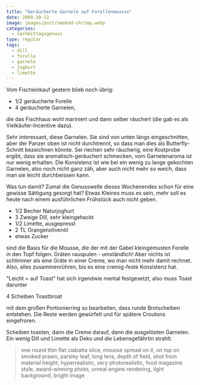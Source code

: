 ```yaml
---
title: "Geräucherte Garnele auf Forellenmousse"
date: 2009-10-12
image: images/post/smoked-shrimp.webp
categories: 
  - nachmittagsgenuss
type: regular
tags: 
  - dill
  - forelle
  - garnele
  - joghurt
  - limette
---
```


Vom Fischeinkauf gestern blieb noch übrig: 

* 1/2 geräucherte Forelle 
* 4 geräucherte Garnelen, 

die das Fischhaus wohl mariniert und dann selber räuchert (die gab es als Vielkäufer-Incentive dazu).

Sehr interessant, diese Garnelen. Sie sind von unten längs eingeschnitten, aber der Panzer oben ist nicht durchtrennt, so dass man dies als Butterfly-Schnitt bezeichnen könnte. Sei riechen sehr räucherig, eine Kostprobe ergibt, dass sie aromatisch-geräuchert schmecken, vom Garnelenaroma ist nur wenig erhalten. Die Konsistenz ist wie bei ein wenig zu lange gekochten Garnelen, also noch nicht ganz zäh, aber auch nicht mehr so weich, dass man sie leicht durchbeissen kann.

Was tun damit? Zumal die Genusswelle dieses Wochenendes schon für eine gewisse Sättigung gesorgt hat? Etwas Kleines muss es sein, mehr soll es heute nach einem ausführlichen Frühstück auch nicht geben.

* 1/2 Becher Naturjoghurt
* 3 Zweige Dill, sehr kleingehackt
* 1/2 Limette, ausgepresst 
* 2 TL Orangenolivenöl 
* etwas Zucker

sind die Basis für die Mousse, die der mit der Gabel kleingemusten Forelle in den Topf folgen. Gräten rauspulen - umständlich! Aber nichts ist schlimmer als eine Gräte in einer Creme, wo man nicht mehr damit rechnet. Also, alles zusammenrühren, bis es eine cremig-feste Konsistenz hat.

"Leicht = auf Toast" hat sich irgendwie mental festgesetzt, also muss Toast darunter

4 Scheiben Toastbroat

mit dem großen Portionierring so bearbeiten, dass runde Brotscheiben entstehen. Die Reste werden gewürfelt und für spätere Croutons eingefroren.

Scheiben toasten, dann die Creme darauf, dann die ausgelösten Garnelen. Ein wenig Dill und Limette als Deko und die Lebensgefährtin strahlt.

> one round thin flat ciabatta slice, mousse spread on it, on top on smoked prawn, parsley leaf, long lens, depth of field, shot from material height, hyperrealistic, very photorealistic, food magazine style, award-winning photo, unreal engine rendering, light background, bright image